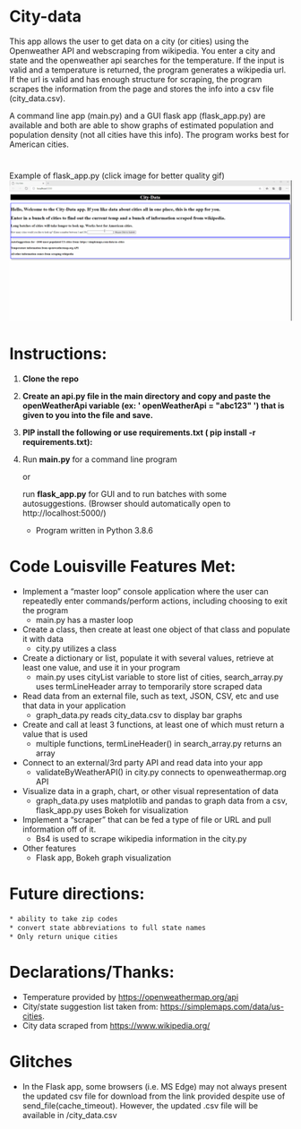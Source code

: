 # City-data

This app allows the user to get data on a city (or cities) using the Openweather API and webscraping from wikipedia. You enter a city and state and the openweather api searches for the temperature. If the input is valid and a temperature is returned, the program generates a wikipedia url. If the url is valid and has enough structure for scraping, the program scrapes the information from the page and stores the info into a csv file (city_data.csv). 

A command line app (main.py) and a GUI flask app (flask_app.py) are available and both are able to show graphs of estimated population and population density (not all cities have this info). The program works best for American cities. 


#
Example of flask_app.py (click image for better quality gif)
![flash_app.py](images/citydata_gif_2.gif) 


#
# Instructions:

1. **Clone the repo**
2. **Create an api.py file in the main directory and copy and paste the openWeatherApi variable (ex: ' openWeatherApi = "abc123" ') that is given to you into the file and save.**
3. **PIP install the following or use requirements.txt ( pip install -r requirements.txt):**
4. Run **main.py** for a command line program

   or

    run **flask_app.py** for GUI and to run batches with some autosuggestions. (Browser should automatically open to http://localhost:5000/)

    * Program written in Python 3.8.6

#

# Code Louisville Features Met:

* Implement a “master loop” console application where the user can repeatedly enter commands/perform actions, including choosing to exit the program 
    * main.py has a master loop 
* Create a class, then create at least one object of that class and populate it with data
    * city.py utilizes a class
* Create a dictionary or list, populate it with several values, retrieve at least one value, and use it in your program
    * main.py uses cityList variable to store list of cities, search_array.py uses termLineHeader array to temporarily store scraped data
* Read data from an external file, such as text, JSON, CSV, etc and use that data in your application
    * graph_data.py reads city_data.csv to display bar graphs
* Create and call at least 3 functions, at least one of which must return a value that is used
    * multiple functions, termLineHeader() in search_array.py returns an array
* Connect to an external/3rd party API and read data into your app
    * validateByWeatherAPI() in city.py connects to openweathermap.org API
* Visualize data in a graph, chart, or other visual representation of data
    * graph_data.py uses matplotlib and pandas to graph data from a csv, flask_app.py uses Bokeh for visualization
* Implement a “scraper” that can be fed a type of file or URL and pull information off of it.
    * Bs4 is used to scrape wikipedia information in the city.py
* Other features 
    * Flask app, Bokeh graph visualization


#

# Future directions: 
    * ability to take zip codes
    * convert state abbreviations to full state names
    * Only return unique cities

#

# Declarations/Thanks:
* Temperature provided by https://openweathermap.org/api 
* City/state suggestion list taken from:  https://simplemaps.com/data/us-cities.
* City data scraped from https://www.wikipedia.org/

#

# Glitches
* In the Flask app, some browsers (i.e. MS Edge) may not always present the updated csv file for download from the link provided despite use of send_file(cache_timeout). However, the updated .csv file will be available in /city_data.csv